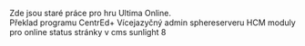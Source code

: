 Zde jsou staré práce pro hru Ultima Online. <br>
Překlad programu CentrEd+
Vícejazyčný admin sphereserveru
HCM moduly pro online status stránky v cms sunlight 8
